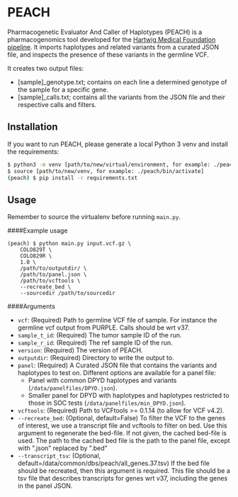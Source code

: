 # PEACH

Pharmacogenetic Evaluator And Caller of Haplotypes (PEACH) is a pharmacogenomics tool developed for the [Hartwig Medical Foundation pipeline](https://github.com/hartwigmedical/pipeline5).
It imports haplotypes and related variants from a curated JSON file, and inspects the presence of these variants in the germline VCF. 

It creates two output files:
* [sample]_genotype.txt; contains on each line a determined genotype of the sample for a specific gene.
* [sample]_calls.txt; contains all the variants from the JSON file and their respective calls and filters.
 
## Installation
If you want to run PEACH, please generate a local Python 3 venv and install the requirements:

```bash
$ python3 -m venv [path/to/new/virtual/environment, for example: ./peach]
$ source [path/to/new/venv, for example: ./peach/bin/activate]
(peach) $ pip install -r requirements.txt
```

## Usage
Remember to source the virtualenv before running `main.py`.

####Example usage
```
(peach) $ python main.py input.vcf.gz \
    COLO829T \
    COLO829R \
    1.0 \
    /path/to/outputdir/ \
    /path/to/panel.json \
    /path/to/vcftools \
    --recreate_bed \
    --sourcedir /path/to/sourcedir
```

####Arguments
* `vcf`: (Required) Path to germline VCF file of sample. For instance the germline vcf output from PURPLE. Calls should be wrt v37.
* `sample_t_id`: (Required) The tumor sample ID of the run.
* `sample_r_id`: (Required) The ref sample ID of the run.
* `version`: (Required) The version of PEACH.
* `outputdir`: (Required) Directory to write the output to.
* `panel`: (Required) A Curated JSON file that contains the variants and haplotypes to test on. Different options are available for a panel file:
    * Panel with common DPYD haplotypes and variants (`/data/panelfiles/DPYD.json`).
    * Smaller panel for DPYD with haplotypes and haplotypes restricted to those in SOC tests (`/data/panelfiles/min_DPYD.json`).
* `vcftools`: (Required) Path to VCFtools >= 0.1.14 (to allow for VCF v4.2).
* `--recreate_bed`: (Optional, default=False) To filter the VCF to the genes of interest, we use a transcript file and vcftools to filter on bed. 
  Use this argument to regenerate the bed-file. If not given, the cached bed-file is used. 
  The path to the cached bed file is the path to the panel file, except with ".json" replaced by ".bed"
* `--transcript_tsv`: (Optional, default=/data/common/dbs/peach/all_genes.37.tsv) 
  If the bed file should be recreated, then this argument is required. 
  This file should be a tsv file that describes transcripts for genes wrt v37, including the genes in the panel JSON.




